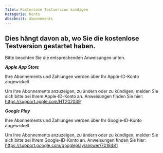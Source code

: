 ```yaml
---
Titel: Kostenlose Testversion kündigen
Kategorie: Konto
Abschnitt: Abonnements
---
```

## Dies hängt davon ab, wo Sie die kostenlose Testversion gestartet haben.

Bitte beachten Sie die entsprechenden Anweisungen unten.

***Apple App Store***

Ihre Abonnements und Zahlungen werden über Ihr Apple-ID-Konto abgewickelt.

Um Ihre Abonnements anzuzeigen, zu ändern oder zu kündigen, melden Sie sich bitte bei Ihrem Apple-ID-Konto an. Anweisungen finden Sie hier: <https://support.apple.com/HT202039>

***Google Play***

Ihre Abonnements und Zahlungen werden über Ihr Google-ID-Konto abgewickelt.

Um Ihre Abonnements anzuzeigen, zu ändern oder zu kündigen, melden Sie sich bitte bei Ihrem Google-ID-Konto an. Anweisungen finden Sie hier: <https://support.google.com/googleplay/answer/7018481>